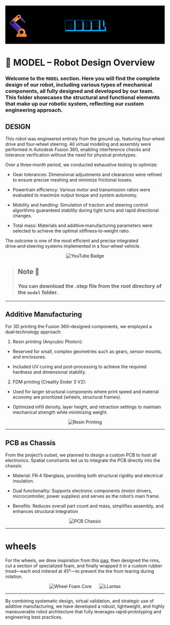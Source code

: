 ![GIF](D2%20ROBOTICS%20-%20MODEL.gif)


# 🧩 MODEL – Robot Design Overview

### Welcome to the `MODEL` section. Here you will find the complete design of our robot, including various types of mechanical components, all fully designed and developed by our team. This folder showcases the structural and functional elements that make up our robotic system, reflecting our custom engineering approach.

## DESIGN

This robot was engineered entirely from the ground up, featuring four‑wheel drive and four‑wheel steering. All virtual modeling and assembly were performed in Autodesk Fusion 360, enabling interference checks and tolerance verification without the need for physical prototypes.

Over a three‑month period, we conducted exhaustive testing to optimize:
- Gear tolerances: Dimensional adjustments and clearances were refined to ensure precise meshing and minimize frictional losses.

- Powertrain efficiency: Various motor and transmission ratios were evaluated to maximize output torque and system autonomy.

- Mobility and handling: Simulation of traction and steering control algorithms guaranteed stability during tight turns and rapid directional changes.

- Total mass: Materials and additive‑manufacturing parameters were selected to achieve the optimal stiffness‑to‑weight ratio.


The outcome is one of the most efficient and precise integrated drive‑and‑steering systems implemented in a four‑wheel vehicle.

<p align="center">
  <img src="https://github.com/user-attachments/assets/33eb4b2c-921f-4994-8330-f2ba8f8b8fe5" alt="YouTube Badge" />
</p>

> ## **Note 🔔**  
> ### You can download the .step file from the root directory of the `model` folder.




---


## Additive Manufacturing

For 3D printing the Fusion 360–designed components, we employed a dual‑technology approach:

1. Resin printing (Anycubic Photon):

- Reserved for small, complex geometries such as gears, sensor mounts, and enclosures.

- Included UV curing and post‑processing to achieve the required hardness and dimensional stability.

2. FDM printing (Creality Ender 3 V2):
 - Used for larger structural components where print speed and material economy are prioritized (wheels, structural frames).

 - Optimized infill density, layer height, and retraction settings to maintain mechanical strength while minimizing weight.

<p align="center">
  <img 
    src="https://github.com/user-attachments/assets/15b76466-0532-444d-9004-3f135915a97f" 
    width="300" 
    height="300" 
    alt="Resin Printing"
  </p>




---

## PCB as Chassis

From the project’s outset, we planned to design a custom PCB to host all electronics. Spatial constraints led us to integrate the PCB directly into the chassis:

- Material: FR‑4 fiberglass, providing both structural rigidity and electrical insulation.

- Dual functionality: Supports electronic components (motor drivers, microcontroller, power supplies) and serves as the robot’s main frame.

- Benefits: Reduces overall part count and mass, simplifies assembly, and enhances structural integration


<p align="center">
  <img
    src="https://github.com/user-attachments/assets/c2cdef05-dc74-446f-ba78-8e6435c45050"
    width="300"
    height="300"
    alt="PCB Chassis"
  >
</p>





---
# wheels

For the wheels, we drew inspiration from this [pag](https://sites.google.com/view/fridayroboticsdreamproyectos/ruedas-japonesas-robotracer-japanese-robotracer-wheels), then designed the rims, cut a section of specialized foam, and finally wrapped it in a custom rubber tread—each end mitered at 45°—to prevent the tire from tearing during rotation.



<p align="center">
  <img
    src="https://github.com/user-attachments/assets/c62a6825-1d12-4070-be1c-b7644fae9dd3"
    width="300"
    height="300"
    alt="Wheel Foam Core"
    style="margin-right: 20px;"
  />
  <img
    src="https://github.com/user-attachments/assets/197c7603-080b-4dba-9a85-a18217d9288d"
    width="300"
    height="300"
    alt="LLantas"
  />
</p>


---

By combining systematic design, virtual validation, and strategic use of additive manufacturing, we have developed a robust, lightweight, and highly maneuverable robot architecture that fully leverages rapid‑prototyping and engineering best practices.














